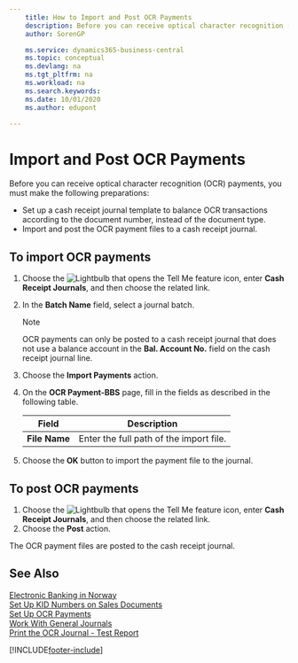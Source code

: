 ```yaml
---
    title: How to Import and Post OCR Payments
    description: Before you can receive optical character recognition (OCR) payments, you must make certain preparations.
    author: SorenGP

    ms.service: dynamics365-business-central
    ms.topic: conceptual
    ms.devlang: na
    ms.tgt_pltfrm: na
    ms.workload: na
    ms.search.keywords:
    ms.date: 10/01/2020
    ms.author: edupont

---
```

# Import and Post OCR Payments
Before you can receive optical character recognition (OCR) payments, you must make the following preparations:  

- Set up a cash receipt journal template to balance OCR transactions according to the document number, instead of the document type.  
- Import and post the OCR payment files to a cash receipt journal.  

## To import OCR payments  

1.  Choose the ![Lightbulb that opens the Tell Me feature](../../media/ui-search/search_small.png "Tell me what you want to do") icon, enter **Cash Receipt Journals**, and then choose the related link.  
2.  In the **Batch Name** field, select a journal batch.  

    > [!NOTE]  
    >  OCR payments can only be posted to a cash receipt journal that does not use a balance account in the **Bal. Account No.** field on the cash receipt journal line.  

3.  Choose the **Import Payments** action.  
4.  On the **OCR Payment-BBS** page, fill in the fields as described in the following table.  

    |Field|Description|  
    |---------------------------------|---------------------------------------|  
    |**File Name**|Enter the full path of the import file.|  

5.  Choose the **OK** button to import the payment file to the journal.  

## To post OCR payments  

1.  Choose the ![Lightbulb that opens the Tell Me feature](../../media/ui-search/search_small.png "Tell me what you want to do") icon, enter **Cash Receipt Journals**, and then choose the related link.  
2.  Choose the **Post** action.  

The OCR payment files are posted to the cash receipt journal.  

## See Also  
 [Electronic Banking in Norway](electronic-banking-in-norway.md)   
 [Set Up KID Numbers on Sales Documents](how-to-set-up-kid-numbers-on-sales-documents.md)   
 [Set Up OCR Payments](how-to-set-up-ocr-payments.md)   
 [Work With General Journals](../../ui-work-general-journals.md)   
 [Print the OCR Journal - Test Report](how-to-print-the-ocr-journal-test-report.md)


[!INCLUDE[footer-include](../../includes/footer-banner.md)]